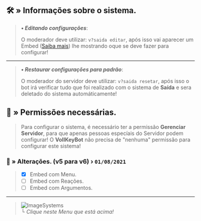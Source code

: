 ## 🛠️ » Informações sobre o sistema.
> **• *Editando configurações***:
> 
> O moderador deve utilizar: `v?saida editar`, após isso vai aparecer um Embed ([Saiba mais](https://google.com/)) lhe mostrando oque se deve fazer para configurar!
** **
> **• *Restaurar configurações para padrão***:
> 
> O moderador do servidor deve utilizar: `v?saida resetar`, após isso o bot irá verificar tudo que foi realizado com o sistema de **Saída** e sera deletado do sistema automáticamente!



## 🔖 » Permissões necessárias.
> Para configurar o sistema, é necessário ter a permissão **Gerenciar Servidor**, para que apenas pessoas especíais do Servidor podem configurar! O **VollKeyBot** não precisa de "nenhuma" permissão para configurar este sistema!


### 📜 » Alterações. (**v5** para **v6**) › `01/08/2021`
> - [x] Embed com Menu.
> - [ ] Embed com Reações.
> - [ ] Embed com Argumentos.

** ** 
> ![ImageSystems](https://i.imgur.com/sDQxSGO.png)<br>
> **└** *Clique neste Menu que está acima!*